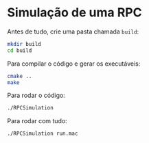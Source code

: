 # Simulação de uma RPC 


Antes de tudo, crie uma pasta chamada `build`:
~~~sh
mkdir build
cd build
~~~

Para compilar o código e gerar os executáveis:
~~~sh
cmake ..
make
~~~

Para rodar o código:
~~~sh
./RPCSimulation
~~~

Para rodar com tudo:
~~~sh
./RPCSimulation run.mac
~~~